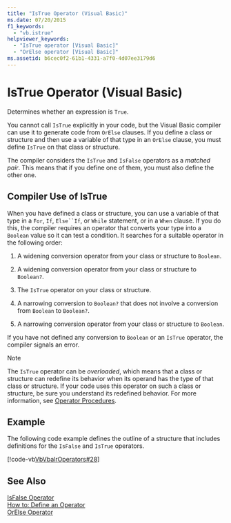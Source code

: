 ```yaml
---
title: "IsTrue Operator (Visual Basic)"
ms.date: 07/20/2015
f1_keywords: 
  - "vb.istrue"
helpviewer_keywords: 
  - "IsTrue operator [Visual Basic]"
  - "OrElse operator [Visual Basic]"
ms.assetid: b6cec0f2-61b1-4331-a7f0-4d07ee3179d6
---
```

# IsTrue Operator (Visual Basic)
Determines whether an expression is `True`.  
  
 You cannot call `IsTrue` explicitly in your code, but the Visual Basic compiler can use it to generate code from `OrElse` clauses. If you define a class or structure and then use a variable of that type in an `OrElse` clause, you must define `IsTrue` on that class or structure.  
  
 The compiler considers the `IsTrue` and `IsFalse` operators as a *matched pair*. This means that if you define one of them, you must also define the other one.  
  
## Compiler Use of IsTrue  
 When you have defined a class or structure, you can use a variable of that type in a `For`, `If`, `Else``If`, or `While` statement, or in a `When` clause. If you do this, the compiler requires an operator that converts your type into a `Boolean` value so it can test a condition. It searches for a suitable operator in the following order:  
  
1. A widening conversion operator from your class or structure to `Boolean`.  
  
2. A widening conversion operator from your class or structure to `Boolean?`.  
  
3. The `IsTrue` operator on your class or structure.  
  
4. A narrowing conversion to `Boolean?` that does not involve a conversion from `Boolean` to `Boolean?`.  
  
5. A narrowing conversion operator from your class or structure to `Boolean`.  
  
 If you have not defined any conversion to `Boolean` or an `IsTrue` operator, the compiler signals an error.  
  
> [!NOTE]
>  The `IsTrue` operator can be *overloaded*, which means that a class or structure can redefine its behavior when its operand has the type of that class or structure. If your code uses this operator on such a class or structure, be sure you understand its redefined behavior. For more information, see [Operator Procedures](../../../visual-basic/programming-guide/language-features/procedures/operator-procedures.md).  
  
## Example  
 The following code example defines the outline of a structure that includes definitions for the `IsFalse` and `IsTrue` operators.  
  
 [!code-vb[VbVbalrOperators#28](../../../visual-basic/language-reference/operators/codesnippet/VisualBasic/istrue-operator_1.vb)]  
  
## See Also  
 [IsFalse Operator](../../../visual-basic/language-reference/operators/isfalse-operator.md)  
 [How to: Define an Operator](../../../visual-basic/programming-guide/language-features/procedures/how-to-define-an-operator.md)  
 [OrElse Operator](../../../visual-basic/language-reference/operators/orelse-operator.md)
